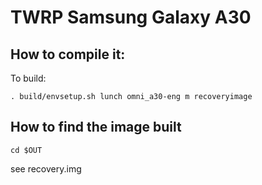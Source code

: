 # TWRP Samsung Galaxy A30

## How to compile it:

To build:

`. build/envsetup.sh
lunch omni_a30-eng
m recoveryimage`

## How to find the image built

`cd $OUT`

see recovery.img
